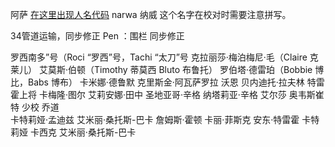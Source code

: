 阿萨 [在这里出现人名代码](#1)
narwa 纳威 这个名字在校对时需要注意拼写。

34管道运输，同步修正
Pen ：围栏 同步修正














































<a name = "1" ><a/>

罗西南多”号（Roci “罗西”号，Tachi “太刀”号
克拉丽莎·梅泊梅尼·毛（Claire 克莱儿）
艾莫斯·伯顿（Timothy 蒂莫西 Bluto 布鲁托）
罗伯塔·德雷珀（Bobbie 博比，Babs 博布）
卡米娜·德鲁默
克里斯金·阿瓦萨罗拉
沃恩
贝内迪托·拉夫林
特雷霍上将
卡梅隆·图尔
艾莉安娜·田中
圣地亚哥·辛格	
纳塔莉亚·辛格
艾尔莎
奥韦斯崔特 少校
乔道	
卡特莉娅·孟迪兹
艾米丽·桑托斯-巴卡
詹姆斯·霍顿
卡丽·菲斯克
安东·特雷霍
卡特莉娅
卡西克
艾米丽·桑托斯-巴卡